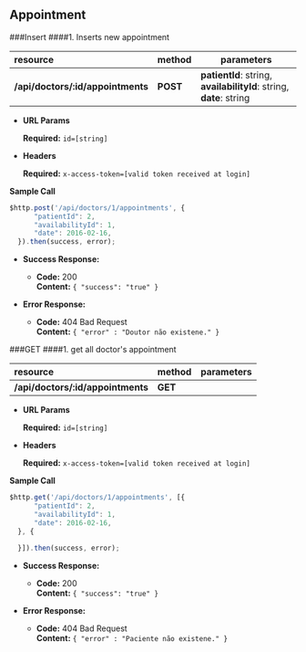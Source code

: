 **Appointment**
----

###Insert
####1. Inserts new appointment

| resource            | method         | parameters                              |
|:--------------------|:---------------| ----------------------------------------|
| **/api/doctors/:id/appointments**    | **POST**       | **patientId**: string, **availabilityId**: string, **date**: string|
*  **URL Params**

   **Required:**
   `id=[string]`
   
*  **Headers**

   **Required:**
   `x-access-token=[valid token received at login]`

**Sample Call**
  ```javascript
  $http.post('/api/doctors/1/appointments', {
  		"patientId": 2,
  		"availabilityId": 1,
  		"date": 2016-02-16,
    }).then(success, error);
  ```

* **Success Response:**

  * **Code:** 200 <br />
    **Content:** `{ "success": "true" }`
 
* **Error Response:**

  * **Code:** 404 Bad Request <br />
      **Content:** `{ "error" : "Doutor não existene." }`
      
###GET
####1. get all doctor's appointment

| resource            | method         | parameters                              |
|:--------------------|:---------------| ----------------------------------------|
| **/api/doctors/:id/appointments**    | **GET**       | |
*  **URL Params**

   **Required:**
   `id=[string]`
   
*  **Headers**

   **Required:**
   `x-access-token=[valid token received at login]`

**Sample Call**
  ```javascript
  $http.get('/api/doctors/1/appointments', [{
  		"patientId": 2,
  		"availabilityId": 1,
  		"date": 2016-02-16,
    }, {
      
    }]).then(success, error);
  ```

* **Success Response:**

  * **Code:** 200 <br />
    **Content:** `{ "success": "true" }`
 
* **Error Response:**

  * **Code:** 404 Bad Request <br />
      **Content:** `{ "error" : "Paciente não existene." }`
